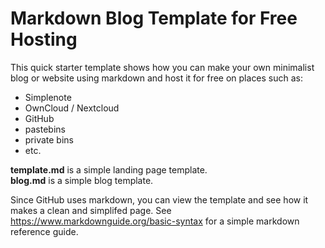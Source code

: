 # Markdown Blog Template for Free Hosting

This quick starter template shows how you can make your own minimalist blog or website using markdown and host it for free on places such as: 
* Simplenote
* OwnCloud / Nextcloud
* GitHub
* pastebins
* private bins
* etc.

**template.md** is a simple landing page template.  
**blog.md** is a simple blog template.

Since GitHub uses markdown, you can view the template and see how it makes a clean and simplifed page.
See https://www.markdownguide.org/basic-syntax for a simple markdown reference guide.
